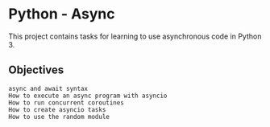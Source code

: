# Python - Async 

This project contains tasks for learning to use asynchronous code in Python 3.

## Objectives

    async and await syntax
    How to execute an async program with asyncio
    How to run concurrent coroutines
    How to create asyncio tasks
    How to use the random module

